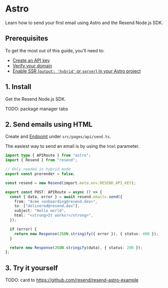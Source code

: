 # Astro

Learn how to send your first email using Astro and the Resend Node.js SDK.

## Prerequisites

To get the most out of this guide, you’ll need to:

- [Create an API key](https://resend.com/api-keys)
- [Verify your domain](https://resend.com/domains)
- [Enable SSR (`output: 'hybrid'` or `server`) in your Astro project](https://docs.astro.build/en/guides/server-side-rendering/)

## 1. Install

Get the Resend Node.js SDK.

TODO: package manager tabs

## 2. Send emails using HTML

Create and [Endpoint](https://docs.astro.build/en/core-concepts/endpoints/) under `src/pages/api/send.ts`.

The easiest way to send an email is by using the `html` parameter.

```ts title="src/pages/api/send.ts"
import type { APIRoute } from "astro";
import { Resend } from "resend";

// Only needed in hybrid mode
export const prerender = false;

const resend = new Resend(import.meta.env.RESEND_API_KEY);

export const POST: APIRoute = async () => {
  const { data, error } = await resend.emails.send({
    from: "Acme <onboarding@resend.dev>",
    to: ["delivered@resend.dev"],
    subject: "Hello world",
    html: "<strong>It works!</strong>",
  });

  if (error) {
    return new Response(JSON.stringify({ error }), { status: 400 });
  }

  return new Response(JSON.stringify(data), { status: 200 });
};

```

## 3. Try it yourself

TODO: card to https://github.com/resend/resend-astro-example